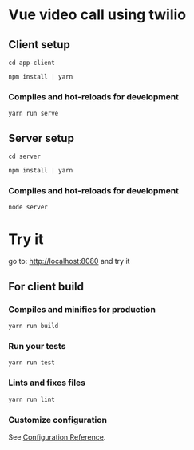 # Vue video call using twilio

## Client setup

```
cd app-client
```

```
npm install | yarn
```

### Compiles and hot-reloads for development
```
yarn run serve
```

## Server setup
```
cd server
```

```
npm install | yarn
```

### Compiles and hot-reloads for development
```
node server
```


# Try it
go to: [http://localhost:8080](http://localhost:8080) and try it

##
## For client build

### Compiles and minifies for production
```
yarn run build
```

### Run your tests
```
yarn run test
```

### Lints and fixes files
```
yarn run lint
```

### Customize configuration
See [Configuration Reference](https://cli.vuejs.org/config/).
